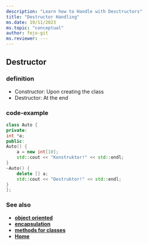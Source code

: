 ```yaml
---
description: "Learn how to Handle with Desctructors"
title: "Destructor Handling"
ms.date: 19/11/2023
ms.topic: "conceptual"
author: fejo-git
ms.reviewer: ---
---
```


## Destructor

### definition

- Constructor: Upon creating the class
- Destructor: At the end

### code-example

```cpp
class Auto {
private:
int *a;
public:
Auto() {
    a = new int[10];
    std::cout << "Konstruktor!" << std::endl;
}
~Auto() {
    delete [] a;
    std::cout << "Destruktor!" << std::endl;
}
};
```

### See also

- **[object oriented](../docs/object_oriented.md)**
- **[encapsulation](../docs/encapsulation.md)**
- **[methods for classes](../docs/methods_for_classes.md)**
- **[Home](../README.md)**
